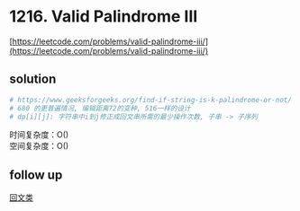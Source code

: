 # 1216. Valid Palindrome III
[https://leetcode.com/problems/valid-palindrome-iii/](https://leetcode.com/problems/valid-palindrome-iii/)


## solution

```python
# https://www.geeksforgeeks.org/find-if-string-is-k-palindrome-or-not/
# 680 的更普遍情况, 编辑距离72的变种, 516一样的设计
# dp[i][j]: 字符串中i到j修正成回文串所需的最少操作次数, 子串 -> 子序列

```
时间复杂度：O() <br>
空间复杂度：O()


## follow up

[回文类](../01_two_pointers/5.%20Longest%20Palindromic%20Substring.md)
